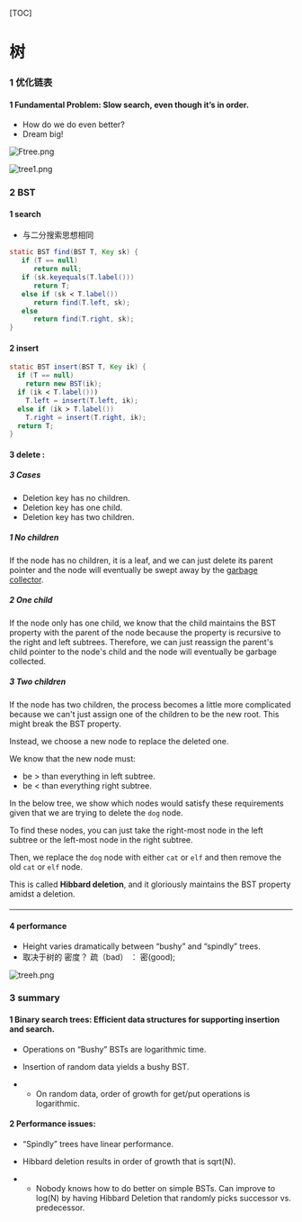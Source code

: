[TOC]



# 树

### 1 优化链表

#### 1 Fundamental Problem: Slow search, even though it’s in order.

- How do we do even better?
- Dream big!









![Ftree.png](https://cdn.nlark.com/yuque/0/2019/png/388749/1571290072188-6489287d-e4c2-4329-8dd6-17f6e312b6bb.png)







![tree1.png](https://cdn.nlark.com/yuque/0/2019/png/388749/1571290085044-4062757d-734f-4a47-a2bb-878ee1311c67.png)







### 2 BST

#### 1 search

- 与二分搜索思想相同

```java
static BST find(BST T, Key sk) {
   if (T == null)
      return null;
   if (sk.keyequals(T.label()))
      return T;
   else if (sk ≺ T.label())
      return find(T.left, sk);
   else
      return find(T.right, sk);
}
```







####  2 insert



```java
static BST insert(BST T, Key ik) {
  if (T == null)
    return new BST(ik);
  if (ik ≺ T.label()))
    T.left = insert(T.left, ik);
  else if (ik ≻ T.label())
    T.right = insert(T.right, ik);
  return T;
}
```





#### 3 delete :

##### 3 Cases

- Deletion key has no children.
- Deletion key has one child.
- Deletion key has two children.



##### 1 No children

If the node has no children, it is a leaf, and we can just delete its parent pointer and the node will eventually be swept away by the [garbage collector](https://stackoverflow.com/questions/3798424/what-is-the-garbage-collector-in-java).





##### 2 One child

If the node only has one child, we know that the child maintains the BST property with the parent of the node because the property is recursive to the right and left subtrees. Therefore, we can just reassign the parent's child pointer to the node's child and the node will eventually be garbage collected.









##### 3 Two children

If the node has two children, the process becomes a little more complicated because we can't just assign one of the children to be the new root. This might break the BST property.

Instead, we choose a new node to replace the deleted one.

We know that the new node must:

- be > than everything in left subtree.
- be < than everything right subtree.

In the below tree, we show which nodes would satisfy these requirements given that we are trying to delete the `dog` node.





To find these nodes, you can just take the right-most node in the left subtree or the left-most node in the right subtree.

Then, we replace the `dog` node with either `cat` or `elf` and then remove the old `cat` or `elf` node.

This is called **Hibbard deletion**, and it gloriously maintains the BST property amidst a deletion.









####  

------



#### 4 performance

- Height varies dramatically between “bushy” and “spindly” trees.
- 取决于树的 密度？ 疏（bad）   ： 密(good);





![treeh.png](https://cdn.nlark.com/yuque/0/2019/png/388749/1571301380482-2f047ff9-28d1-4c18-8162-c3669c37cdc4.png)





### 3 summary 

#### 1 Binary search trees: Efficient data structures for supporting insertion and search.

- Operations on “Bushy” BSTs are logarithmic time.
- Insertion of random data yields a bushy BST.

- - On random data, order of growth for get/put operations is logarithmic.



#### 2 Performance issues:

- “Spindly” trees have linear performance.
- Hibbard deletion results in order of growth that is sqrt(N).

- - Nobody knows how to do better on simple BSTs. Can improve to log(N) by having Hibbard Deletion that randomly picks successor vs. predecessor.